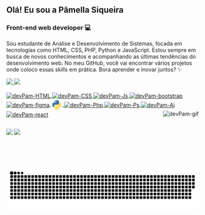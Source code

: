 ## Olá! Eu sou a Pâmella Siqueira

### Front-end web developer 💻
  Sou estudante de Análise e Desenvolvimento de Sistemas, focada em tecnologias como HTML, CSS, PHP, Python e JavaScript. Estou sempre em busca de novos conhecimentos e acompanhando as últimas tendências do desenvolvimento web. No meu GitHub, você vai encontrar vários projetos onde coloco essas skills em prática. Bora aprender e inovar juntos? ✨
<div>
  <a href="https://www.linkedin.com/in/pamellasiq/">
  <img height="175" src="https://github-readme-stats.vercel.app/api?username=pamellasiq&show_icons=true&theme=dracula"/>
  <img height="175" src="https://github-readme-stats.vercel.app/api/top-langs/?username=pamellasiq&layout=compact&theme=dracula"/>
</div>
<div style="display: inline_block">  <br>
  <img align="center" alt="devPam-HTML" height="30" width="30" src="https://img.icons8.com/?size=100&id=10246&format=png&color=FA5252">
  <img align="center" alt="devPam-CSS" height="30" width="30" src="https://img.icons8.com/?size=100&id=10236&format=png&color=228BE6">
  <img align="center" alt="devPam-Js" height="30" width="30" src="https://img.icons8.com/?size=100&id=39854&format=png&color=FAB005">
  <img align="center" alt="devPam-bootstrap" height="24" width="24" src="https://img.icons8.com/external-tal-revivo-bold-tal-revivo/24/000000/external-bootstrap-a-free-and-open-source-css-framework-logo-bold-tal-revivo.png"/>
  <img align="center" alt="devPam-figma" height="24" width="24" src="https://cdn.jsdelivr.net/gh/devicons/devicon@latest/icons/figma/figma-original.svg" />
  <img align="center" alt="devPam-Python" height="30" width="30" src="https://raw.githubusercontent.com/devicons/devicon/master/icons/python/python-original.svg">
  <img align="center" alt="devPam-Php" height="30" width="30" src="https://img.icons8.com/?size=100&id=10232&format=png&color=228BE6">
  <img align="center" alt="devPam-Ps" height="30" width="30" src="https://img.icons8.com/?size=100&id=11113&format=png&color=000000" />
  <img align="center" alt="devPam-Ai" height="25" width="25" src="https://img.icons8.com/?size=100&id=6nVfKqkrGRxh&format=png&color=000000" />
  <img align="center" alt="devPam-react" height="30" width="30" src="https://img.icons8.com/?size=100&id=9vlfB9hjA1lX&format=png&color=000000" />
  <img align="right" alt="devPam-gif" height="150" src="https://media.discordapp.net/attachments/1256337060839690281/1256337114988019773/gif-pam.gif?ex=6680669d&is=667f151d&hm=b9b8547cece39bff04b8623684cea2139a4c9b957d5ad92580ce20ecb3626532&=">
</div>

##
<div>
  <a href = "mailto:contatopamellasiqueira@gmail.com"><img src="https://img.shields.io/badge/Gmail-D14836?style=for-the-badge&logo=gmail&logoColor=white" target="_blank"></a>
  <a href="https://www.linkedin.com/in/pamellasiq" target="_blank"><img src="https://img.shields.io/badge/-LinkedIn-%230077B5?style=for-the-badge&logo=linkedin&logoColor=white" target="_blank"></a> 
</div>

![Snake animation](https://github.com/pamellasiq/pamellasiq/blob/output/github-contribution-grid-snake.svg)


